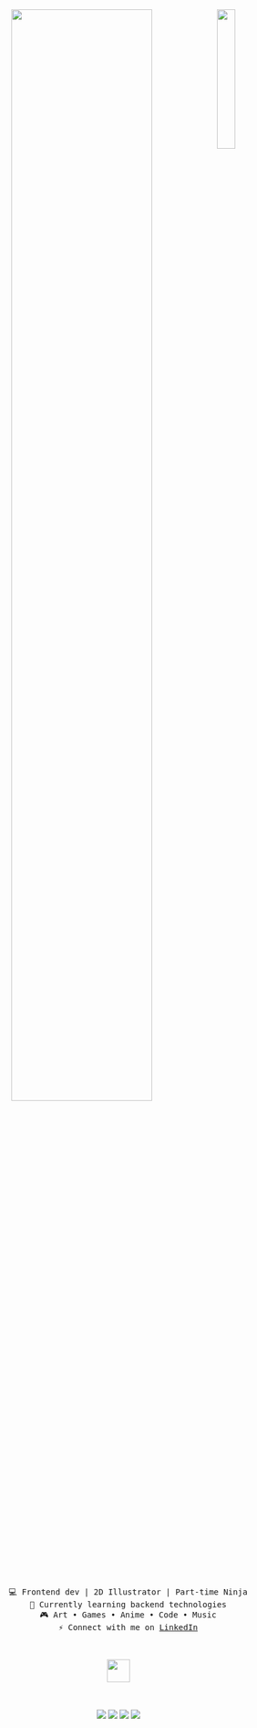 <div align="center">
<img src="https://github.com/innng/innng/assets/26755058/5e0ce0fb-c544-4f8c-a307-5849165746d0" width="25%" align="right" />
<img src="https://readme-typing-svg.demolab.com?font=Fira+Code&weight=500&size=35&duration=2000&pause=1000&color=72F764&center=true&vCenter=true&multiline=true&repeat=false&random=false&width=1300&height=140&lines=Hi+hi!;I'm+Beril%2C+a+frontend+developer+and+a+2D+anime+illustrator+%E2%9C%A9" width="70%"/>
<br><br>
<pre>
    💻 Frontend dev | 2D Illustrator | Part-time Ninja
    🌱 Currently learning backend technologies
    🎮 Art • Games • Anime • Code • Music
    ⚡️ Connect with me on <a target= "_blank" href="https://www.linkedin.com/in/berilbutun/">LinkedIn</a>
</pre>
<br><br>
<img src="https://raw.githubusercontent.com/innng/innng/master/assets/kyubey.gif" height="40" />
<br><br><br>
    
[![](https://img.shields.io/badge/linkedin-0a66c2)](http://linkedin.com/in/ingridrosselis)
[![](https://img.shields.io/badge/mastodon-6364ff)](https://tech.lgbt/@innng)
[![](https://img.shields.io/badge/osu!-ff66ab)](https://osu.ppy.sh/users/4606212)
[![](https://img.shields.io/badge/enka.network-69899c)](https://enka.network/u/Inng/1A4HU1/10000069/1985924/)
</div>
